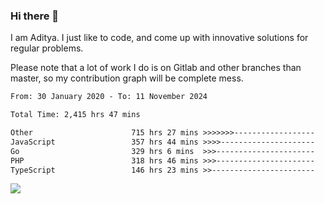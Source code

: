 ### Hi there 👋

I am Aditya. I just like to code, and come up with innovative solutions for regular problems.

Please note that a lot of work I do is on Gitlab and other branches than master, so my contribution graph will be complete mess.

<!--START_SECTION:waka-->

```txt
From: 30 January 2020 - To: 11 November 2024

Total Time: 2,415 hrs 47 mins

Other                      715 hrs 27 mins >>>>>>>------------------   29.62 %
JavaScript                 357 hrs 44 mins >>>>---------------------   14.81 %
Go                         329 hrs 6 mins  >>>----------------------   13.62 %
PHP                        318 hrs 46 mins >>>----------------------   13.20 %
TypeScript                 146 hrs 23 mins >>-----------------------   06.06 %
```

<!--END_SECTION:waka-->

![](https://komarev.com/ghpvc/?username=BrainBuzzer)
